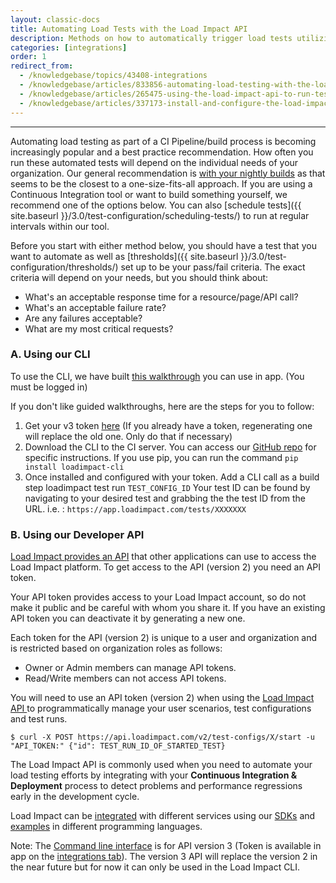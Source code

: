 ```yaml
---
layout: classic-docs
title: Automating Load Tests with the Load Impact API
description: Methods on how to automatically trigger load tests utilizing Load Impact's API or CLI
categories: [integrations]
order: 1
redirect_from:
  - /knowledgebase/topics/43408-integrations
  - /knowledgebase/articles/833856-automating-load-testing-with-the-load-impact-api
  - /knowledgebase/articles/265475-using-the-load-impact-api-to-run-tests-programmati
  - /knowledgebase/articles/337173-install-and-configure-the-load-impact-plugin-for-t
---
```


***

Automating load testing as part of a CI Pipeline/build process is becoming increasingly popular and a best practice recommendation.  How often you run these automated tests will depend on the individual needs of your organization. Our general recommendation is [with your nightly builds](http://blog.loadimpact.com/how-often-you-should-load-test) as that seems to be the closest to a one-size-fits-all approach. If you are using a Continuous Integration tool or want to build something yourself, we recommend one of the options below.  You can also [schedule tests]({{ site.baseurl }}/3.0/test-configuration/scheduling-tests/) to run at regular intervals within our tool.

Before you start with either method below, you should have a test that you want to automate as well as [thresholds]({{ site.baseurl }}/3.0/test-configuration/thresholds/) set up to be your pass/fail criteria. The exact criteria will depend on your needs, but you should think about:

- What's an acceptable response time for a resource/page/API call?
- What's an acceptable failure rate?
- Are any failures acceptable?
- What are my most critical requests?



### A. Using our CLI

To use the CLI, we have built [this walkthrough](https://app.loadimpact.com/integrations?appcue=-KxO0Dac8E6nZT9p9Fiy&utm_campaign=Appcues%20related%20links&utm_source=CI-tutorial) you can use in app. (You must be logged in)

If you don't like guided walkthroughs, here are the steps for you to follow:

1. Get your v3 token [here](https://app.loadimpact.com/account/token) (If you already have a token, regenerating one will replace the old one. Only do that if necessary)
2. Download the CLI to the CI server.  You can access our [GitHub repo](https://github.com/loadimpact/loadimpact-cli) for specific instructions.  If you use pip, you can run the command `pip install loadimpact-cli`
3. Once installed and configured with your token. Add a CLI call as a build step loadimpact test run `TEST_CONFIG_ID`
Your test ID can be found by navigating to your desired test and grabbing the the test ID from the URL.  i.e. : `https://app.loadimpact.com/tests/XXXXXXX`

### B. Using our Developer API

[Load Impact provides an API](http://developers.loadimpact.com/api/) that other applications can use to access the Load Impact platform.
To get access to the API (version 2) you need an API token.

Your API token provides access to your Load Impact account, so do not make it public and be careful with whom you share it.
If you have an existing API token you can deactivate it by generating a new one.

Each token for the API (version 2) is unique to a user and organization and is restricted based on organization roles as follows:
- Owner or Admin members can manage API tokens.
- Read/Write members can not access API tokens.

You will need to use an API token (version 2) when using the [Load Impact API ](http://developers.loadimpact.com/api/)to programmatically manage your user scenarios, test configurations and test runs.

`$ curl -X POST https://api.loadimpact.com/v2/test-configs/X/start -u "API_TOKEN:" {"id": TEST_RUN_ID_OF_STARTED_TEST}`

The Load Impact API is commonly used when you need to automate your load testing efforts by integrating with
your **Continuous Integration & Deployment** process to detect problems and performance regressions early in the development cycle.

Load Impact can be [integrated](https://loadimpact.com/integrations/) with different services using our [SDKs](http://developers.loadimpact.com/sdk) and [examples](https://github.com/loadimpact/loadimpactapi-samples) in different programming languages.

Note: The [Command line interface](https://github.com/loadimpact/loadimpact-cli) is for API version 3 (Token is available in app on the [integrations tab](https://app.loadimpact.com/account/token)).
The version 3 API will replace the version 2 in the near future but for now it can only be used in the Load Impact CLI.
